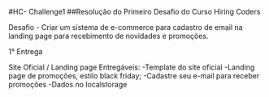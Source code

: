 #HC- Challenge1
##Resolução do Primeiro Desafio do Curso Hiring Coders

Desafio - Criar um sistema de e-commerce para cadastro de email na landing page para recebimento de novidades e promoções.

1° Entrega

Site Oficial / Landing page
Entregáveis: 
-Template do site oficial 
-Landing page de promoções, estilo black friday; 
-Cadastre seu e-mail para receber promoções 
-Dados no localstorage
